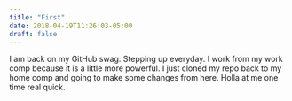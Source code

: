 ```yaml
---
title: "First"
date: 2018-04-19T11:26:03-05:00
draft: false
---
```


I am back on my GitHub swag. Stepping up everyday. I work from my work comp because it is a little more powerful. I just cloned my repo back to my home comp and going to make some changes from here. Holla at me one time real quick.